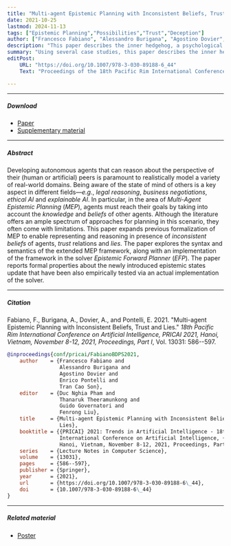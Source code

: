 ```yaml
---
title: "Multi-agent Epistemic Planning with Inconsistent Beliefs, Trust and Lies"
date: 2021-10-25
lastmod: 2024-11-13
tags: ["Epistemic Planning","Possibilities","Trust","Deception"]
author: ["Francesco Fabiano", "Alessandro Burigana", "Agostino Dovier", "Enrico Pontelli", "Tran Cao Son"]
description: "This paper describes the inner hedgehog, a psychological condition widespread in academia. Published in the Journal of Socio-Experimental Psychology, 2021." 
summary: "Using several case studies, this paper describes the inner hedgehog, a psychological condition widespread in academic occupations. The condition has lasting consequences and no known cure." 
editPost:
    URL: "https://doi.org/10.1007/978-3-030-89188-6_44"
    Text: "Proceedings of the 18th Pacific Rim International Conference on Artificial Intelligence, PRICAI 2021"

---
```


---

##### Download

+ [Paper](https://doi.org/10.1007/978-3-030-89188-6_44)
+ [Supplementary material](supplementary.pdf)

---

##### Abstract

Developing autonomous agents that can reason about the perspective of their (human or artificial) peers is paramount to realistically model a variety of real-world domains. Being aware of the state of mind of others is a key aspect in different fields—*e.g.*, *legal reasoning*, *business negotiations*, *ethical AI* and *explainable AI*. In particular, in the area of *Multi-Agent Epistemic Planning* (*MEP*), agents must reach their goals by taking into account the *knowledge* and *beliefs* of other agents. Although the literature offers an ample spectrum of approaches for planning in this scenario, they often come with limitations. This paper expands previous formalization of MEP to enable representing and reasoning in presence of *inconsistent beliefs* of agents, *trust* relations and *lies*. The paper explores the syntax and semantics of the extended MEP framework, along with an implementation of the framework in the solver *Epistemic Forward Planner* (*EFP*). The paper reports formal properties about the newly introduced epistemic states update that have been also empirically tested via an actual implementation of the solver.

---

##### Citation

Fabiano, F., Burigana, A., Dovier, A., and Pontelli, E. 2021. "Multi-agent Epistemic Planning with Inconsistent Beliefs, Trust and Lies." *18th Pacific Rim International Conference on Artificial Intelligence, PRICAI 2021, Hanoi, Vietnam, November 8-12, 2021, Proceedings, Part I*, Vol. 13031: 586--597.

```BibTeX
@inproceedings{conf/pricai/FabianoBDPS2021,
    author    = {Francesco Fabiano and
                 Alessandro Burigana and
                 Agostino Dovier and
                 Enrico Pontelli and
                 Tran Cao Son},
    editor    = {Duc Nghia Pham and
                 Thanaruk Theeramunkong and
                 Guido Governatori and
                 Fenrong Liu},
    title     = {Multi-agent Epistemic Planning with Inconsistent Beliefs, Trust and
                 Lies},
    booktitle = {{PRICAI} 2021: Trends in Artificial Intelligence - 18th Pacific Rim
                 International Conference on Artificial Intelligence, {PRICAI} 2021,
                 Hanoi, Vietnam, November 8-12, 2021, Proceedings, Part {I}},
    series    = {Lecture Notes in Computer Science},
    volume    = {13031},
    pages     = {586--597},
    publisher = {Springer},
    year      = {2021},
    url       = {https://doi.org/10.1007/978-3-030-89188-6\_44},
    doi       = {10.1007/978-3-030-89188-6\_44}
}
```

---

##### Related material

+ [Poster](poster.pdf)
